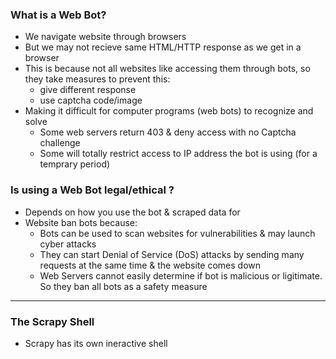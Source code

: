 ### What is a Web Bot?

- We navigate website through browsers
- But we may not recieve same HTML/HTTP response as we get in a browser
- This is because not all websites like accessing them through bots, so they take measures to prevent this:
    - give different response
    - use captcha code/image
- Making it difficult for computer programs (web bots) to recognize and solve
    - Some web servers return 403 & deny access with no Captcha challenge
    - Some will totally restrict access to IP address the bot is using (for a temprary period)

### Is using a Web Bot legal/ethical ?

- Depends on how you use the bot & scraped data for
- Website ban bots because:
    - Bots can be used to scan websites for vulnerabilities & may launch cyber attacks
    - They can start Denial of Service (DoS) attacks by sending many requests at the same time & the website comes down
    - Web Servers cannot easily determine if bot is malicious or ligitimate. So they ban all bots as a safety measure

---

### The Scrapy Shell

- Scrapy has its own ineractive shell